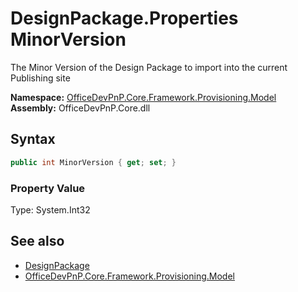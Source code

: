 # DesignPackage.Properties MinorVersion
 The Minor Version of the Design Package to import into the current Publishing site   

**Namespace:** [OfficeDevPnP.Core.Framework.Provisioning.Model](OfficeDevPnP.Core.Framework.Provisioning.Model.md)  
**Assembly:** OfficeDevPnP.Core.dll  
## Syntax
```C#
public int MinorVersion { get; set; }
```

### Property Value
Type: System.Int32  

## See also
- [DesignPackage](OfficeDevPnP.Core.Framework.Provisioning.Model.DesignPackage.md) 
- [OfficeDevPnP.Core.Framework.Provisioning.Model](OfficeDevPnP.Core.Framework.Provisioning.Model.md) 
